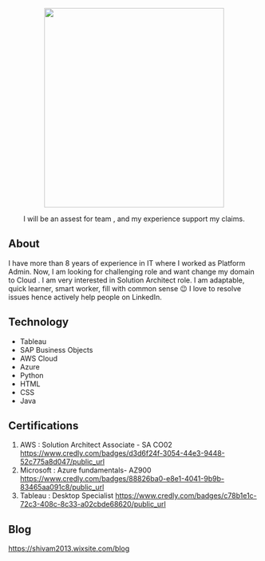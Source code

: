  
<p align="center">
  <img width="360" height="400" src="https://user-images.githubusercontent.com/97939967/149906919-1c5dffe4-ad96-473d-a2ac-6b685235befb.png">
</p>

<p align="center">
I will be an assest for team , and my experience support my claims.
</p>

## About

I have more than 8 years of experience in IT where I worked as Platform Admin. Now, I am looking for challenging role and want change my domain to Cloud . I am very interested in Solution Architect role. I am adaptable, quick learner, smart worker, fill with common sense :wink: 
I love to resolve issues hence actively help people on LinkedIn. 


        
## Technology
* Tableau
* SAP Business Objects
* AWS Cloud
* Azure
* Python
* HTML
* CSS
* Java


## Certifications

1) AWS : Solution Architect Associate - SA CO02
     https://www.credly.com/badges/d3d6f24f-3054-44e3-9448-52c775a8d047/public_url
2) Microsoft : Azure fundamentals- AZ900
     https://www.credly.com/badges/88826ba0-e8e1-4041-9b9b-83465aa091c8/public_url
3) Tableau : Desktop Specialist 
     https://www.credly.com/badges/c78b1e1c-72c3-408c-8c33-a02cbde68620/public_url


## Blog

https://shivam2013.wixsite.com/blog

